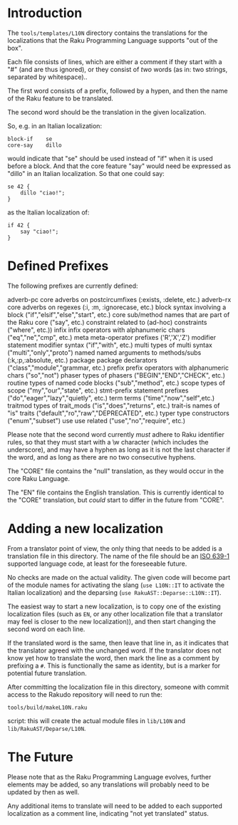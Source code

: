 # Introduction
The `tools/templates/L10N` directory contains the translations for the
localizations that the Raku Programming Language supports "out of the
box".

Each file consists of lines, which are either a comment if they start
with a "#" (and are thus ignored), or they consist of *two* words (as
in: two strings, separated by whitespace)..

The first word consists of a prefix, followed by a hypen, and then the
name of the Raku feature to be translated.

The second word should be the translation in the given localization.

So, e.g. in an Italian localization:

    block-if    se
    core-say    dillo

would indicate that "se" should be used instead of "if" when it is used
before a block.  And that the core feature "say" would need be expressed
as "dillo" in an Italian localization.  So that one could say:

    se 42 {
        dillo "ciao!";
    }

as the Italian localization of:

    if 42 {
        say "ciao!";
    }

# Defined Prefixes
The following prefixes are currently defined:

  adverb-pc    core adverbs on postcircumfixes (:exists, :delete, etc.)
  adverb-rx    core adverbs on regexes (:i, :m, :ignorecase, etc.)
  block        syntax involving a block ("if","elsif","else","start", etc.)
  core         sub/method names that are part of the Raku core ("say", etc.)
  constraint   related to (ad-hoc) constraints ("where", etc.))
  infix        infix operators with alphanumeric chars ("eq","ne","cmp", etc.)
  meta         meta-operator prefixes ('R','X','Z')
  modifier     statement modifier syntax ("if","with", etc.)
  multi        types of multi syntax ("multi","only","proto")
  named        named arguments to methods/subs (:k,:p,:absolute, etc.)
  package      package declarators ("class","module","grammar, etc.)
  prefix       prefix operators with alphanumeric chars ("so","not")
  phaser       types of phasers ("BEGIN","END","CHECK", etc.)
  routine      types of named code blocks ("sub","method", etc.)
  scope        types of scope ("my","our","state", etc.)
  stmt-prefix  statement prefixes ("do","eager","lazy","quietly", etc.)
  term         terms ("time","now","self",etc.)
  traitmod     types of trait_mods ("is","does","returns", etc.)
  trait-is     names of "is" traits ("default","ro","raw","DEPRECATED", etc.)
  typer        type constructors ("enum","subset")
  use          use related ("use","no","require", etc.)

Please note that the second word currently *must* adhere to Raku identifier
rules, so that they must start with a \w character (which includes the
underscore), and may have a hyphen as long as it is not the last character
if the word, and as long as there are no two consecutive hyphens.

The "CORE" file contains the "null" translation, as they would occur in the
core Raku Language.

The "EN" file contains the English translation.  This is currently identical
to the "CORE" translation, but *could* start to differ in the future from
"CORE".

# Adding a new localization
From a translator point of view, the only thing that needs to be added is
a translation file in this directory.  The name of the file should be an
[ISO 639-1](https://en.wikipedia.org/wiki/ISO_639-1) supported language code,
at least for the foreseeable future.

No checks are made on the actual validity.  The given code will become part
of the module names for activating the slang (`use L10N::IT` to activate the
Italian localization) and the deparsing (`use RakuAST::Deparse::L10N::IT`).

The easiest way to start a new localization, is to copy one of the existing
localization files (such as `EN`, or any other localization file that a
translator may feel is closer to the new localization)), and then start
changing the second word on each line.

If the translated word is the same, then leave that line in, as it indicates
that the translator agreed with the unchanged word.  If the translator does
not know yet how to translate the word, then mark the line as a comment by
prefixing a `#`.  This is functionally the same as identity, but is a marker
for potential future translation.

After committing the localization file in this directory, someone with commit
access to the Rakudo repository will need to run the:

    tools/build/makeL10N.raku

script: this will create the actual module files in `lib/L10N` and
`lib/RakuAST/Deparse/L10N`.  

# The Future
Please note that as the Raku Programming Language evolves, further
elements may be added, so any translations will probably need to be
updated by then as well.

Any additional items to translate will need to be added to each supported
localization as a comment line, indicating "not yet translated" status.
